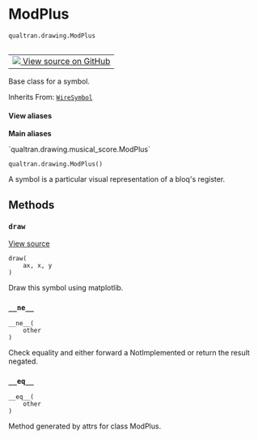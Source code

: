 # ModPlus
`qualtran.drawing.ModPlus`


<table class="tfo-notebook-buttons tfo-api nocontent" align="left">
<td>
  <a target="_blank" href="https://github.com/quantumlib/Qualtran/blob/main/qualtran/drawing/musical_score.py#L495-L507">
    <img src="https://www.tensorflow.org/images/GitHub-Mark-32px.png" />
    View source on GitHub
  </a>
</td>
</table>



Base class for a symbol.

Inherits From: [`WireSymbol`](../../qualtran/drawing/WireSymbol.md)

<section class="expandable">
  <h4 class="showalways">View aliases</h4>
  <p>
<b>Main aliases</b>
<p>`qualtran.drawing.musical_score.ModPlus`</p>
</p>
</section>

<pre class="devsite-click-to-copy prettyprint lang-py tfo-signature-link">
<code>qualtran.drawing.ModPlus()
</code></pre>



<!-- Placeholder for "Used in" -->

A symbol is a particular visual representation of a bloq's register.

## Methods

<h3 id="draw"><code>draw</code></h3>

<a target="_blank" class="external" href="https://github.com/quantumlib/Qualtran/blob/main/qualtran/drawing/musical_score.py#L497-L507">View source</a>

<pre class="devsite-click-to-copy prettyprint lang-py tfo-signature-link">
<code>draw(
    ax, x, y
)
</code></pre>

Draw this symbol using matplotlib.


<h3 id="__ne__"><code>__ne__</code></h3>

<pre class="devsite-click-to-copy prettyprint lang-py tfo-signature-link">
<code>__ne__(
    other
)
</code></pre>

Check equality and either forward a NotImplemented or return the result negated.


<h3 id="__eq__"><code>__eq__</code></h3>

<pre class="devsite-click-to-copy prettyprint lang-py tfo-signature-link">
<code>__eq__(
    other
)
</code></pre>

Method generated by attrs for class ModPlus.




